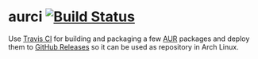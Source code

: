 # aurci [![Build Status](https://travis-ci.org/cromerc/aurci.svg?branch=master)](https://travis-ci.org/cromerc/aurci)

Use [Travis CI](https://travis-ci.org/cromerc/aurci) for building and packaging a few [AUR](https://aur.archlinux.org/) packages and deploy them to [GitHub Releases](https://github.com/cromerc/aurci/releases) so it can be used as repository in Arch Linux.
